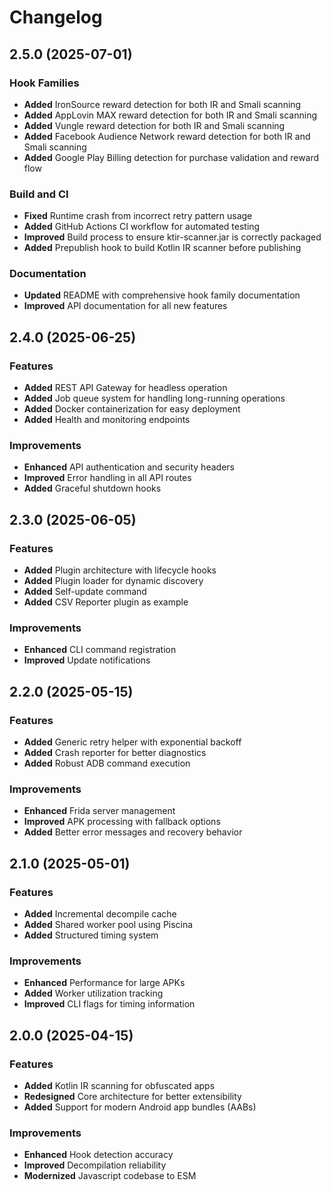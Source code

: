 # Changelog

## 2.5.0 (2025-07-01)

### Hook Families
- **Added** IronSource reward detection for both IR and Smali scanning
- **Added** AppLovin MAX reward detection for both IR and Smali scanning
- **Added** Vungle reward detection for both IR and Smali scanning
- **Added** Facebook Audience Network reward detection for both IR and Smali scanning
- **Added** Google Play Billing detection for purchase validation and reward flow

### Build and CI
- **Fixed** Runtime crash from incorrect retry pattern usage
- **Added** GitHub Actions CI workflow for automated testing
- **Improved** Build process to ensure ktir-scanner.jar is correctly packaged
- **Added** Prepublish hook to build Kotlin IR scanner before publishing

### Documentation
- **Updated** README with comprehensive hook family documentation
- **Improved** API documentation for all new features

## 2.4.0 (2025-06-25)

### Features
- **Added** REST API Gateway for headless operation
- **Added** Job queue system for handling long-running operations
- **Added** Docker containerization for easy deployment
- **Added** Health and monitoring endpoints

### Improvements
- **Enhanced** API authentication and security headers
- **Improved** Error handling in all API routes
- **Added** Graceful shutdown hooks

## 2.3.0 (2025-06-05)

### Features
- **Added** Plugin architecture with lifecycle hooks
- **Added** Plugin loader for dynamic discovery
- **Added** Self-update command
- **Added** CSV Reporter plugin as example

### Improvements
- **Enhanced** CLI command registration
- **Improved** Update notifications

## 2.2.0 (2025-05-15)

### Features
- **Added** Generic retry helper with exponential backoff
- **Added** Crash reporter for better diagnostics
- **Added** Robust ADB command execution

### Improvements
- **Enhanced** Frida server management
- **Improved** APK processing with fallback options
- **Added** Better error messages and recovery behavior

## 2.1.0 (2025-05-01)

### Features
- **Added** Incremental decompile cache
- **Added** Shared worker pool using Piscina
- **Added** Structured timing system

### Improvements
- **Enhanced** Performance for large APKs
- **Added** Worker utilization tracking
- **Improved** CLI flags for timing information

## 2.0.0 (2025-04-15)

### Features
- **Added** Kotlin IR scanning for obfuscated apps
- **Redesigned** Core architecture for better extensibility
- **Added** Support for modern Android app bundles (AABs)

### Improvements
- **Enhanced** Hook detection accuracy
- **Improved** Decompilation reliability
- **Modernized** Javascript codebase to ESM 